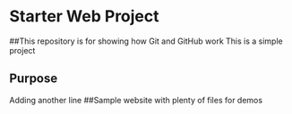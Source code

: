 # Starter Web Project

##This repository is for showing how Git and GitHub work
This is a simple project
## Purpose
Adding another line
##Sample website with plenty of files for demos
